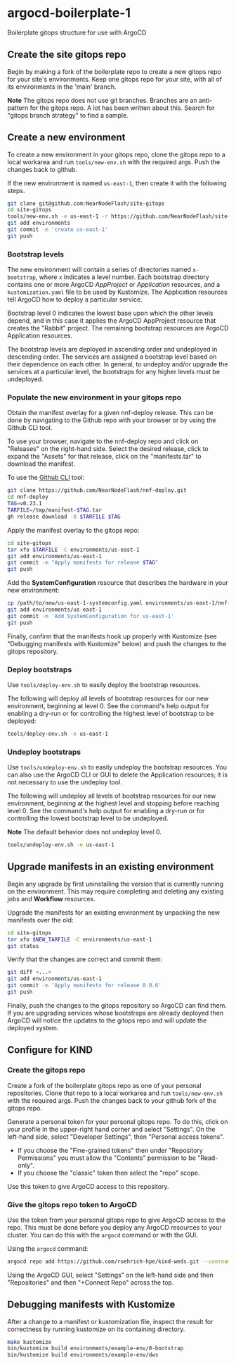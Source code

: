 # argocd-boilerplate-1
Boilerplate gitops structure for use with ArgoCD

## Create the site gitops repo

Begin by making a fork of the boilerplate repo to create a new gitops repo for
your site's environments.  Keep one gitops repo for your site, with all of its
environments in the 'main' branch.

**Note** The gitops repo does not use git branches.  Branches are an
anti-pattern for the gitops repo.  A lot has been written about this.  Search
for "gitops branch strategy" to find a sample.

## Create a new environment

To create a new environment in your gitops repo, clone the gitops repo to a local workarea and run `tools/new-env.sh` with the required args.  Push the changes back to github.

If the new environment is named `us-east-1`, then create it with the
following steps.

```bash
git clone git@github.com:NearNodeFlash/site-gitops
cd site-gitops
tools/new-env.sh -e us-east-1 -r https://github.com/NearNodeFlash/site-gitops
git add environments
git commit -m 'create us-east-1'
git push
```

### Bootstrap levels

The new environment will contain a series of directories named `x-bootstrap`, where
`x` indicates a level number.  Each bootstrap directory contains one or more
ArgoCD *AppProject* or *Application* resources, and a `kustomization.yaml` file
to be used by Kustomize.  The Application resources tell ArgoCD how to deploy a
particular service.

Bootstrap level 0 indicates the lowest base upon which the other levels depend,
and in this case it applies the ArgoCD AppProject resource that creates the
"Rabbit" project.  The remaining bootstrap resources are ArgoCD Application
resources.

The bootstrap levels are deployed in ascending order and undeployed in
descending order.  The services are assigned a bootstrap level based on their
dependence on each other.  In general, to undeploy and/or upgrade the services at
a particular level, the bootstraps for any higher levels must be undeployed.

### Populate the new environment in your gitops repo

Obtain the manifest overlay for a given nnf-deploy release. This can be done
by navigating to the Github repo with your browser or by using the Github CLI tool.

To use your browser, navigate to the nnf-deploy repo and click on "Releases" on the right-hand side.  Select the desired release, click to expand the "Assets" for that release, click on the "manifests.tar" to download the manifest.

To use the [Github CLI](https://cli.github.com) tool:

```bash
git clone https://github.com/NearNodeFlash/nnf-deploy.git
cd nnf-deploy
TAG=v0.23.1
TARFILE=/tmp/manifest-$TAG.tar
gh release download -O $TARFILE $TAG
```

Apply the manifest overlay to the gitops repo:

```bash
cd site-gitops
tar xfo $TARFILE -C environments/us-east-1
git add environments/us-east-1
git commit -m "Apply manifests for release $TAG"
git push
```

Add the **SystemConfiguration** resource that describes the hardware in your new
environment:

```bash
cp /path/to/new/us-east-1-systemconfig.yaml environments/us-east-1/nnf-sos/systemconfiguration.yaml
git add environments/us-east-1
git commit -m 'Add SystemConfiguration for us-east-1'
git push
```

Finally, confirm that the manifests hook up properly with Kustomize (see
"Debugging manifests with Kustomize" below) and push the changes to the gitops
repository.

### Deploy bootstraps

Use `tools/deploy-env.sh` to easily deploy the bootstrap resources.

The following will deploy all levels of bootstrap resources for our new
environment, beginning at level 0.  See the command's help output for enabling
a dry-run or for controlling the highest level of bootstrap to be deployed:

```bash
tools/deploy-env.sh -e us-east-1
```

### Undeploy bootstraps

Use `tools/undeploy-env.sh` to easily undeploy the bootstrap resources.  You can
also use the ArgoCD CLI or GUI to delete the Application resources; it is not
necessary to use the undeploy tool.

The following will undeploy all levels of bootstrap resources for
our new environment, beginning at the highest level and stopping before reaching
level 0.  See the command's help output for enabling a dry-run or for
controlling the lowest bootstrap level to be undeployed.

**Note** The default behavior does not undeploy level 0.

```bash
tools/undeploy-env.sh -e us-east-1
```

## Upgrade manifests in an existing environment

Begin any upgrade by first uninstalling the version that is currently running
on the environment.  This may require completing and deleting any existing jobs and
**Workflow** resources.

Upgrade the manifests for an existing environment by unpacking the new manifests over the old:

```bash
cd site-gitops
tar xfo $NEW_TARFILE -C environments/us-east-1
git status
```

Verify that the changes are correct and commit them:

```bash
git diff <...>
git add environments/us-east-1
git commit -m 'Apply manifests for release 0.0.6'
git push
```

Finally, push the changes to the gitops repository so ArgoCD can find them.  If
you are upgrading services whose bootstraps are already deployed then ArgoCD
will notice the updates to the gitops repo and will update the deployed system.

## Configure for KIND

### Create the gitops repo

Create a fork of the boilerplate gitops repo as one of your personal
repositories.  Clone that repo to a local workarea and run `tools/new-env.sh`
with the required args.  Push the changes back to your github fork of the
gitops repo.

Generate a personal token for your personal gitops repo.  To do this, click on
your profile in the upper-right hand corner and select "Settings".  On the
left-hand side, select "Developer Settings", then "Personal access tokens".

* If you choose the "Fine-grained tokens" then under "Repository Permissions" you must allow the "Contents" permission to be "Read-only".
* If you choose the "classic" token then select the "repo" scope.

Use this token to give ArgoCD access to this repository.

### Give the gitops repo token to ArgoCD

Use the token from your personal gitops repo to give ArgoCD access to the repo.
This must be done before you deploy any ArgoCD resources to your cluster.  You
can do this with the `argocd` command or with the GUI.

Using the `argocd` command:

```bash
argocd repo add https://github.com/roehrich-hpe/kind-weds.git --username roehrich-hpe --password $GH_TOKEN --name my-repo
```

Using the ArgoCD GUI, select "Settings" on the left-hand side and then
"Repositories" and then "+Connect Repo" across the top.

## Debugging manifests with Kustomize

After a change to a manifest or kustomization file, inspect the result for correctness
by running kustomize on its containing directory.

```bash
make kustomize
bin/kustomize build environments/example-env/0-bootstrap
bin/kustomize build environments/example-env/dws
```

